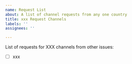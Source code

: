 ```yaml
---
name: Request List
about: A list of channel requests from any one country
title: xxx Request Channels
labels: ''
assignees: ''

---
```


List of requests for XXX channels from other issues:

- [ ] xxx
